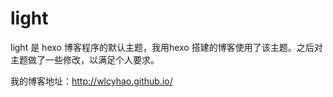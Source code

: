 light
=====
light 是 hexo 博客程序的默认主题，我用hexo 搭建的博客使用了该主题。之后对主题做了一些修改，以满足个人要求。

我的博客地址：http://wlcyhao.github.io/
